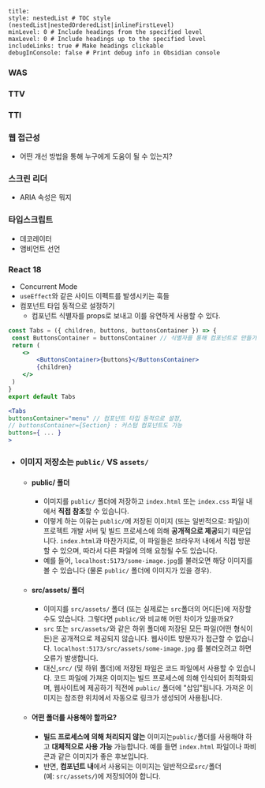 ```table-of-contents
title: 
style: nestedList # TOC style (nestedList|nestedOrderedList|inlineFirstLevel)
minLevel: 0 # Include headings from the specified level
maxLevel: 0 # Include headings up to the specified level
includeLinks: true # Make headings clickable
debugInConsole: false # Print debug info in Obsidian console
```
### WAS

### TTV

### TTI

### 웹 접근성
-  어떤 개선 방법을 통해 누구에게 도움이 될 수 있는지?

### 스크린 리더
- ARIA 속성은 뭐지

### 타입스크립트
- 데코레이터
- 앰비언트 선언

### React 18
- Concurrent Mode
- `useEffect`와 같은 사이드 이펙트를 발생시키는 훅들
- 컴포넌트 타입 동적으로 설정하기
	- 컴포넌트 식별자를 props로 보내고 이를 유연하게 사용할 수 있다.
```jsx
const Tabs = ({ children, buttons, buttonsContainer }) => {
 const ButtonsContainer = buttonsContainer // 식별자를 통해 컴포넌트로 만들기
 return (
	<>
		<ButtonsContainer>{buttons}</ButtonsContainer>
		{children}
	</>
 )
}
export default Tabs

<Tabs
buttonsContainer="menu" // 컴포넌트 타입 동적으로 설정, 
// buttonsContainer={Section} : 커스텀 컴포넌트도 가능
buttons={ ... }
>
```

- ### 이미지 저장소는 `public/` VS `assets/`
	- #### public/ 폴더
		- 이미지를 `public/` 폴더에 저장하고 `index.html` 또는 `index.css` 파일 내에서 **직접 참조**할 수 있습니다.
		- 이렇게 하는 이유는 `public/`에 저장된 이미지 (또는 일반적으로: 파일)이 프로젝트 개발 서버 및 빌드 프로세스에 의해 **공개적으로 제공**되기 때문입니다. `index.html`과 마찬가지로, 이 파일들은 브라우저 내에서 직접 방문할 수 있으며, 따라서 다른 파일에 의해 요청될 수도 있습니다.
		- 예를 들어, `localhost:5173/some-image.jpg`를 불러오면 해당 이미지를 볼 수 있습니다 (물론 `public/` 폴더에 이미지가 있을 경우).
	- #### src/assets/ 폴더
		- 이미지를 `src/assets/` 폴더 (또는 실제로는 `src`폴더의 어디든)에 저장할 수도 있습니다.
		  그렇다면 `public/`와 비교해 어떤 차이가 있을까요?
		- `src` 또는 `src/assets/`와 같은 하위 폴더에 저장된 모든 파일(어떤 형식이든)은 공개적으로 제공되지 않습니다. 웹사이트 방문자가 접근할 수 없습니다. `localhost:5173/src/assets/some-image.jpg` 를 불러오려고 하면 오류가 발생합니다.
		- 대신,`src/` (및 하위 폴더)에 저장된 파일은 코드 파일에서 사용할 수 있습니다. 코드 파일에 가져온 이미지는 빌드 프로세스에 의해 인식되어 최적화되며, 웹사이트에 제공하기 직전에 `public/` 폴더에 "삽입"됩니다. 가져온 이미지는 참조한 위치에서 자동으로 링크가 생성되어 사용됩니다.
	- #### 어떤 폴더를 사용해야 할까요?
		- **빌드 프로세스에 의해 처리되지 않는** 이미지는`public/`폴더를 사용해야 하고 **대체적으로 사용 가능** 가능합니다. 예를 들면 `index.html` 파일이나 파비콘과 같은 이미지가 좋은 후보입니다.
		- 반면, **컴포넌트 내**에서 사용되는 이미지는 일반적으로`src/`폴더(예: `src/assets/`)에 저장되어야 합니다.